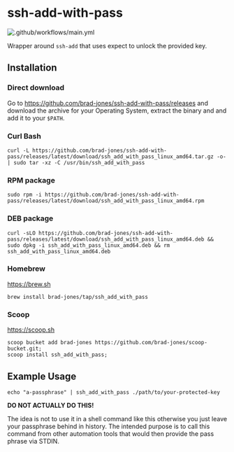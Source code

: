 # ssh-add-with-pass

![.github/workflows/main.yml](https://github.com/brad-jones/ssh-add-with-pass/workflows/.github/workflows/main.yml/badge.svg)

Wrapper around `ssh-add` that uses expect to unlock the provided key.

## Installation

### Direct download

Go to <https://github.com/brad-jones/ssh-add-with-pass/releases> and download
the archive for your Operating System, extract the binary and and add it to
your `$PATH`.

### Curl Bash

```
curl -L https://github.com/brad-jones/ssh-add-with-pass/releases/latest/download/ssh_add_with_pass_linux_amd64.tar.gz -o- | sudo tar -xz -C /usr/bin/ssh_add_with_pass
```

### RPM package

```
sudo rpm -i https://github.com/brad-jones/ssh-add-with-pass/releases/latest/download/ssh_add_with_pass_linux_amd64.rpm
```

### DEB package

```
curl -sLO https://github.com/brad-jones/ssh-add-with-pass/releases/latest/download/ssh_add_with_pass_linux_amd64.deb && sudo dpkg -i ssh_add_with_pass_linux_amd64.deb && rm ssh_add_with_pass_linux_amd64.deb
```

### Homebrew

<https://brew.sh>

```
brew install brad-jones/tap/ssh_add_with_pass
```

### Scoop

<https://scoop.sh>

```
scoop bucket add brad-jones https://github.com/brad-jones/scoop-bucket.git;
scoop install ssh_add_with_pass;
```

## Example Usage

```
echo "a-passphrase" | ssh_add_with_pass ./path/to/your-protected-key
```

**DO NOT ACTUALLY DO THIS!**

The idea is not to use it in a shell command like this otherwise you just leave
your passphrase behind in history. The intended purpose is to call this command
from other automation tools that would then provide the pass phrase via STDIN.
